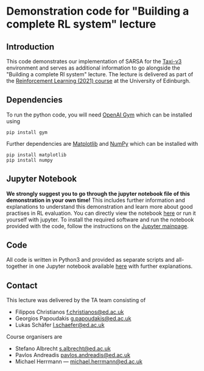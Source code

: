 # Demonstration code for "Building a complete RL system" lecture

## Introduction
This code demonstrates our implementation of SARSA for the [Taxi-v3](https://gym.openai.com/envs/Taxi-v3/) environment and serves as additional information to go alongside the "Building a complete Rl system" lecture.
The lecture is delivered as part of the [Reinforcement Learning (2021) course](http://www.drps.ed.ac.uk/20-21/dpt/cxinfr11010.htm) at the University of Edinburgh.

## Dependencies
To run the python code, you will need [OpenAI Gym](https://gym.openai.com) which can be installed using

    pip install gym

Further dependencies are [Matplotlib](https://matplotlib.org/) and [NumPy](https://numpy.org/) which can be installed with

	pip install matplotlib
	pip install numpy

## Jupyter Notebook
**We strongly suggest you to go through the jupyter notebook file of this demonstration in your own time!** This includes further information and explanations to understand this demonstration and learn more about good practises in RL evaluation.
You can directly view the notebook [here](https://github.com/uoe-agents/RL2021_Building-a-Complete-RL-System_Demonstration/blob/master/rl_demo.ipynb) or run it yourself with jupyter. To install the required software and run the notebook provided with the code, follow the instructions on the [Jupyter mainpage](https://jupyter.org/).

## Code
All code is written in Python3 and provided as separate scripts and all-together in one Jupyter notebook available [here](https://github.com/uoe-agents/RL2021_Building-a-Complete-RL-System_Demonstration/blob/master/rl_demo.ipynb) with further explanations.

## Contact
This lecture was delivered by the TA team consisting of

- Filippos Christianos [f.christianos@ed.ac.uk](mailto:f.christianos@ed.ac.uk)
- Georgios Papoudakis [g.papoudakis@ed.ac.uk](mailto:g.papoudakis@ed.ac.uk)
- Lukas Schäfer [l.schaefer@ed.ac.uk](mailto:l.schaefer@ed.ac.uk)

Course organisers are

- Stefano Albrecht [s.albrecht@ed.ac.uk](mailto:s.albrecht@ed.ac.uk)
- Pavlos Andreadis [pavlos.andreadis@ed.ac.uk](mailto:pavlos.andreadis@ed.ac.uk)
- Michael Herrmann — [michael.herrmann@ed.ac.uk](mailto:michael.herrmann@ed.ac.uk)
